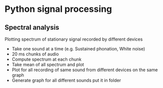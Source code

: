 # Python signal processing

## Spectral analysis

Plotting spectrum of stationary signal recorded by different devices

-   Take one sound at a time (e.g. Sustained phonation, White noise)
-   20 ms chunks of audio
-   Compute spectrum at each chunk
-   Take mean of all spectrum and plot
-   Plot for all recording of same sound from different devices on the same graph
-   Generate graph for all different sounds put it in folder
